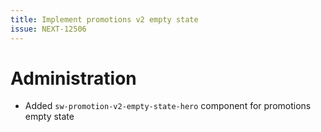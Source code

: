 ```yaml
---
title: Implement promotions v2 empty state
issue: NEXT-12506
---
```

# Administration
* Added `sw-promotion-v2-empty-state-hero` component for promotions empty state
